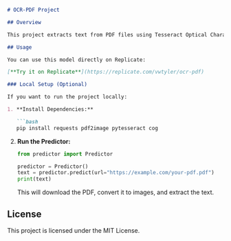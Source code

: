 ```markdown
# OCR-PDF Project

## Overview

This project extracts text from PDF files using Tesseract Optical Character Recognition (OCR). It downloads a PDF from a given URL, converts each page into an image, and then extracts the text using Tesseract OCR. The project is deployed on [Replicate](https://replicate.com/vwtyler/ocr-pdf).

## Usage

You can use this model directly on Replicate:

[**Try it on Replicate**](https://replicate.com/vwtyler/ocr-pdf)

### Local Setup (Optional)

If you want to run the project locally:

1. **Install Dependencies:**

   ```bash
   pip install requests pdf2image pytesseract cog
   ```

2. **Run the Predictor:**

   ```python
   from predictor import Predictor

   predictor = Predictor()
   text = predictor.predict(url="https://example.com/your-pdf.pdf")
   print(text)
   ```

   This will download the PDF, convert it to images, and extract the text.

## License

This project is licensed under the MIT License.
```